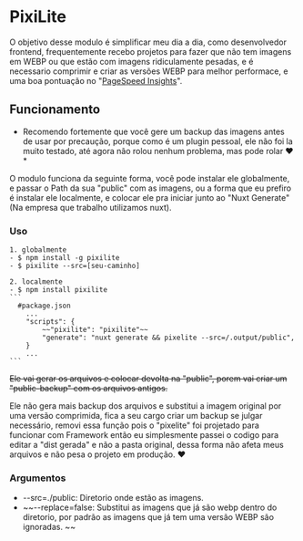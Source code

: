 # PixiLite

O objetivo desse modulo é simplificar meu dia a dia, como desenvolvedor frontend, frequentemente recebo projetos para fazer que não tem imagens em WEBP ou que estão com imagens ridiculamente pesadas, e é necessario comprimir e criar as versões WEBP para melhor performace, e uma boa pontuação no "[PageSpeed Insights](https://pagespeed.web.dev)".


## Funcionamento
* Recomendo fortemente que você gere um backup das imagens antes de usar por precaução, porque como é um plugin pessoal, ele não foi la muito testado, até agora não rolou nenhum problema, mas pode rolar ❤️ *

O modulo funciona da seguinte forma, você pode instalar ele globalmente, e passar o Path da sua "public" com as imagens, ou a forma que eu prefiro é instalar ele localmente, e colocar ele pra iniciar junto ao "Nuxt Generate" (Na empresa que trabalho utilizamos nuxt).

### Uso
    1. globalmente
    - $ npm install -g pixilite
    - $ pixilite --src=[seu-caminho]

    2. localmente
    - $ npm install pixilite
    ```
      #package.json
        ...
        "scripts": {
            ~~"pixilite": "pixilite"~~
            "generate": "nuxt generate && pixelite --src=/.output/public",
        }
        ...
    ```

~~Ele vai gerar os arquivos e colocar devolta na "public", porem vai criar um "public-backup" com os arquivos antigos.~~

Ele não gera mais backup dos arquivos e substitui a imagem original por uma versão comprimida, fica a seu cargo criar um backup se julgar necessário, removi essa função pois o "pixelite" foi projetado para funcionar com Framework então eu simplesmente passei o codigo para editar a "dist gerada" e não a pasta original, dessa forma não afeta meus arquivos e não pesa o projeto em produção. ❤️

### Argumentos
* --src=./public: Diretorio onde estão as imagens.
* ~~--replace=false: Substitui as imagens que já são webp dentro do diretorio, por padrão as imagens que já tem uma versão WEBP são ignoradas. ~~
